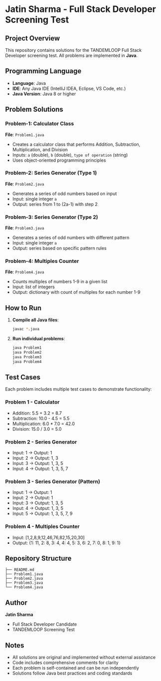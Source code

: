 # Jatin Sharma - Full Stack Developer Screening Test

## Project Overview
This repository contains solutions for the TANDEMLOOP Full Stack Developer screening test. All problems are implemented in **Java**.

## Programming Language
- **Language**: Java
- **IDE**: Any Java IDE (IntelliJ IDEA, Eclipse, VS Code, etc.)
- **Java Version**: Java 8 or higher

## Problem Solutions

### Problem-1: Calculator Class
**File**: `Problem1.java`
- Creates a calculator class that performs Addition, Subtraction, Multiplication, and Division
- Inputs: `a` (double), `b` (double), `type of operation` (string)
- Uses object-oriented programming principles

### Problem-2: Series Generator (Type 1)
**File**: `Problem2.java`
- Generates a series of odd numbers based on input
- Input: single integer `a`
- Output: series from 1 to (2a-1) with step 2

### Problem-3: Series Generator (Type 2)
**File**: `Problem3.java`
- Generates a series of odd numbers with different pattern
- Input: single integer `a`
- Output: series based on specific pattern rules

### Problem-4: Multiples Counter
**File**: `Problem4.java`
- Counts multiples of numbers 1-9 in a given list
- Input: list of integers
- Output: dictionary with count of multiples for each number 1-9

## How to Run

1. **Compile all Java files**:
   ```bash
   javac *.java
   ```

2. **Run individual problems**:
   ```bash
   java Problem1
   java Problem2
   java Problem3
   java Problem4
   ```

## Test Cases

Each problem includes multiple test cases to demonstrate functionality:

### Problem 1 - Calculator
- Addition: 5.5 + 3.2 = 8.7
- Subtraction: 10.0 - 4.5 = 5.5
- Multiplication: 6.0 * 7.0 = 42.0
- Division: 15.0 / 3.0 = 5.0

### Problem 2 - Series Generator
- Input: 1 → Output: 1
- Input: 2 → Output: 1, 3
- Input: 3 → Output: 1, 3, 5
- Input: 4 → Output: 1, 3, 5, 7

### Problem 3 - Series Generator (Pattern)
- Input: 1 → Output: 1
- Input: 2 → Output: 1
- Input: 3 → Output: 1, 3, 5
- Input: 4 → Output: 1, 3, 5
- Input: 5 → Output: 1, 3, 5, 7, 9

### Problem 4 - Multiples Counter
- Input: [1,2,8,9,12,46,76,82,15,20,30]
- Output: {1: 11, 2: 8, 3: 4, 4: 4, 5: 3, 6: 2, 7: 0, 8: 1, 9: 1}

## Repository Structure
```
├── README.md
├── Problem1.java
├── Problem2.java
├── Problem3.java
└── Problem4.java
```

## Author
**Jatin Sharma**
- Full Stack Developer Candidate
- TANDEMLOOP Screening Test

## Notes
- All solutions are original and implemented without external assistance
- Code includes comprehensive comments for clarity
- Each problem is self-contained and can be run independently
- Solutions follow Java best practices and coding standards 
